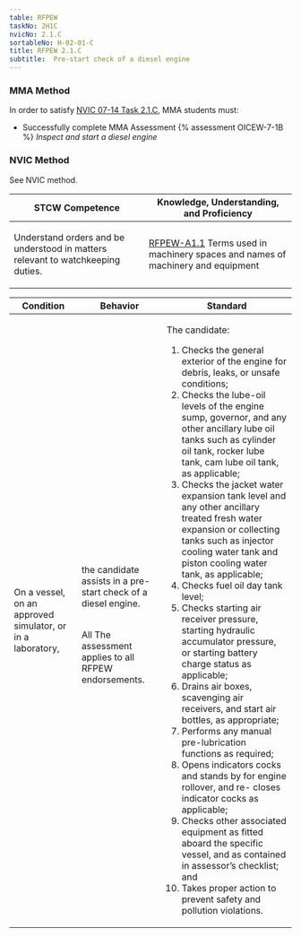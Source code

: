 ```yaml
---
table: RFPEW
taskNo: 2H1C
nvicNo: 2.1.C 
sortableNo: H-02-01-C
title: RFPEW 2.1.C 
subtitle:  Pre-start check of a diesel engine
---
```



### MMA Method

In order to satisfy  [NVIC 07-14  Task  2.1.C]({{site.baseurl}}/assets/images/nvic-07-14.pdf), MMA students must:

* Successfully complete MMA Assessment {% assessment OICEW-7-1B %} *Inspect and start a diesel engine*


### NVIC Method

<a onclick="togglevisibility('nvic_methods')" >See NVIC method.</a>

<div id='nvic_methods' class='hide'>

<table>
<thead>
<tr>
<th class='forty'> STCW Competence </th>
<th class='sixty'> Knowledge, Understanding, and Proficiency </th>
</tr>
</thead>




<tbody>
<tr><td markdown='1'>

Understand orders and be understood in matters relevant to watchkeeping duties.

</td><td markdown='1'>

[RFPEW-A1.1]({{site.baseurl}}/tables/34.html#RFPEW-A1.1) Terms used in machinery spaces and names of machinery and equipment

</td></tr>


</tbody>
</table>


<table>
<thead>
<tr><th class='twenty'>  Condition </th><th class='twenty'> Behavior </th><th  class='sixty'>Standard </th></tr>
</thead>
<tbody >



<tr><td markdown='1'>

On a vessel, on an approved simulator, or in a laboratory,

</td><td markdown='1'>

the candidate assists in a pre-start check of a diesel engine.

<br>

<div class="tooltip">All
<span class="tooltiptext">
The assessment applies to all RFPEW endorsements.
</span>
</div>


</td><td markdown='1'>

The candidate:

1. Checks the general exterior of the engine for debris, leaks, or unsafe conditions;
2. Checks the lube-oil levels of the engine sump, governor, and any other ancillary lube oil tanks such as cylinder oil tank, rocker lube tank, cam lube oil tank, as applicable;
3. Checks the jacket water expansion tank level and any other ancillary treated fresh water expansion or collecting tanks such as injector cooling water tank and piston cooling water tank, as applicable;
4. Checks fuel oil day tank level;
5. Checks starting air receiver pressure, starting hydraulic accumulator pressure, or starting battery charge status as applicable;
6. Drains air boxes, scavenging air receivers, and start air bottles, as appropriate;
7. Performs any manual pre-lubrication functions as required;
8. Opens indicators cocks and stands by for engine rollover, and re- closes indicator cocks as applicable;
9. Checks other associated equipment as fitted aboard the specific vessel, and as contained in assessor’s checklist; and
10. Takes proper action to prevent safety and pollution violations.

</td></tr>
</tbody>
</table>
</div>

